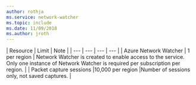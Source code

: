 ```yaml
---
author: rothja
ms.service: network-watcher
ms.topic: include
ms.date: 11/09/2018    
ms.author: jroth
---
```

| Resource | Limit | Note |
| --- | --- | --- | --- |
| Azure Network Watcher | 1 per region | Network Watcher is created to enable access to the service. Only one instance of Network Watcher is required per subscription per region. |
| Packet capture sessions |10,000 per region |Number of sessions only, not saved captures. |
